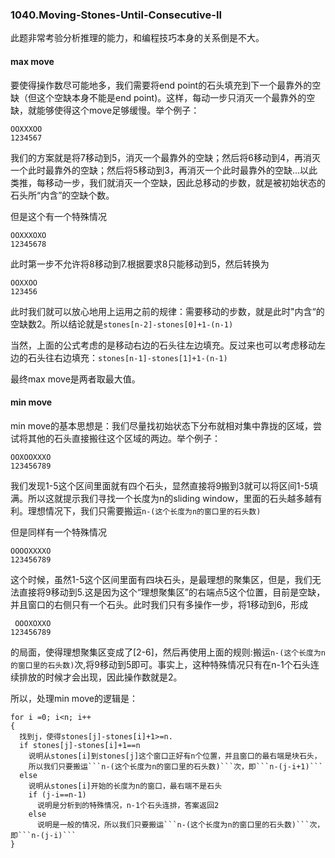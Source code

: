 ### 1040.Moving-Stones-Until-Consecutive-II

此题非常考验分析推理的能力，和编程技巧本身的关系倒是不大。

#### max move
要使得操作数尽可能地多，我们需要将end point的石头填充到下一个最靠外的空缺（但这个空缺本身不能是end point)。这样，每动一步只消灭一个最靠外的空缺，就能够使得这个move足够缓慢。举个例子：
```
OOXXXOO
1234567
```
我们的方案就是将7移动到5，消灭一个最靠外的空缺；然后将6移动到4，再消灭一个此时最靠外的空缺；然后将5移动到3，再消灭一个此时最靠外的空缺...以此类推，每移动一步，我们就消灭一个空缺，因此总移动的步数，就是被初始状态的石头所“内含”的空缺个数。

但是这个有一个特殊情况
```
OOXXXOXO
12345678
```
此时第一步不允许将8移动到7.根据要求8只能移动到5，然后转换为

```
OOXXOO
123456
```
此时我们就可以放心地用上运用之前的规律：需要移动的步数，就是此时"内含“的空缺数2。所以结论就是```stones[n-2]-stones[0]+1-(n-1)```

当然，上面的公式考虑的是移动右边的石头往左边填充。反过来也可以考虑移动左边的石头往右边填充：```stones[n-1]-stones[1]+1-(n-1)```

最终max move是两者取最大值。

#### min move
min move的基本思想是：我们尽量找初始状态下分布就相对集中靠拢的区域，尝试将其他的石头直接搬往这个区域的两边。举个例子：
```
OOXOOXXXO
123456789
```
我们发现1-5这个区间里面就有四个石头，显然直接将9搬到3就可以将区间1-5填满。所以这就提示我们寻找一个长度为n的sliding window，里面的石头越多越有利。理想情况下，我们只需要搬运```n-(这个长度为n的窗口里的石头数)```

但是同样有一个特殊情况
```
OOOOXXXXO
123456789
```
这个时候，虽然1-5这个区间里面有四块石头，是最理想的聚集区，但是，我们无法直接将9移动到5.这是因为这个“理想聚集区”的右端点5这个位置，目前是空缺，并且窗口的右侧只有一个石头。此时我们只有多操作一步，将1移动到6，形成
```
 OOOXOXXO
123456789
```
的局面，使得理想聚集区变成了[2-6]，然后再使用上面的规则:搬运```n-(这个长度为n的窗口里的石头数)```次,将9移动到5即可。事实上，这种特殊情况只有在n-1个石头连续排放的时候才会出现，因此操作数就是2。

所以，处理min move的逻辑是：
```
for i =0; i<n; i++
{
  找到j，使得stones[j]-stones[i]+1>=n.
  if stones[j]-stones[i]+1==n
    说明从stones[i]到stones[j]这个窗口正好有n个位置，并且窗口的最右端是块石头，
    所以我们只要搬运```n-(这个长度为n的窗口里的石头数)```次，即```n-(j-i+1)```
  else 
    说明从stones[i]开始的长度为n的窗口，最右端不是石头
    if (j-i==n-1) 
      说明是分析到的特殊情况，n-1个石头连排，答案返回2
    else
      说明是一般的情况，所以我们只要搬运```n-(这个长度为n的窗口里的石头数)```次，即```n-(j-i)```
}
```
